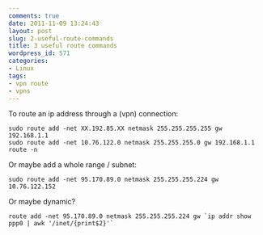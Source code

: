 ```yaml
---
comments: true
date: 2011-11-09 13:24:43
layout: post
slug: 2-useful-route-commands
title: 3 useful route commands
wordpress_id: 571
categories:
- Linux
tags:
- vpn route
- vpns
---
```


To route an ip address through a (vpn) connection:
```
sudo route add -net XX.192.85.XX netmask 255.255.255.255 gw 192.168.1.1
sudo route add -net 10.76.122.0 netmask 255.255.255.0 gw 192.168.1.1
route -n
```

Or maybe add a whole range / subnet:
```
sudo route add -net 95.170.89.0 netmask 255.255.255.224 gw 10.76.122.152
```

Or maybe dynamic?
```
route add -net 95.170.89.0 netmask 255.255.255.224 gw `ip addr show ppp0 | awk '/inet/{print$2}'`
```
